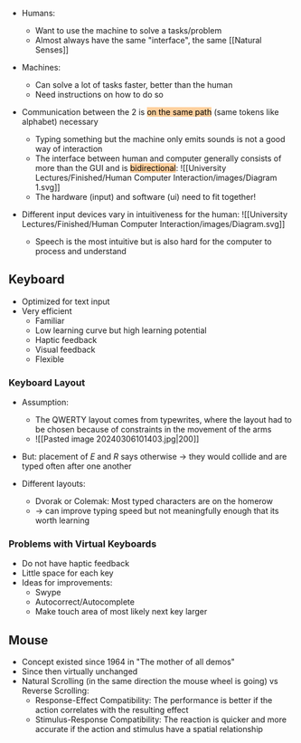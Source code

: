 - Humans:
	- Want to use the machine to solve a tasks/problem
	- Almost always have the same "interface", the same [[Natural Senses]]
- Machines:
	- Can solve a lot of tasks faster, better than the human
	- Need instructions on how to do so
- Communication between the 2 is <mark style="background: #FFB86CA6;">on the same path</mark> (same tokens like alphabet) necessary
	- Typing something but the machine only emits sounds is not a good way of interaction
	- The interface between human and computer generally consists of more than the GUI and is <mark style="background: #FFB86CA6;">bidirectional</mark>:
		![[University Lectures/Finished/Human Computer Interaction/images/Diagram 1.svg]]
	- The hardware (input) and software (ui) need to fit together!

- Different input devices vary in intuitiveness for the human:
	![[University Lectures/Finished/Human Computer Interaction/images/Diagram.svg]]
	- Speech is the most intuitive but is also hard for the computer to process and understand

## Keyboard
- Optimized for text input
- Very efficient
	- Familiar
	- Low learning curve but high learning potential
	- Haptic feedback
	- Visual feedback
	- Flexible
### Keyboard Layout
- Assumption: 
	- The QWERTY layout comes from typewrites, where the layout had to be chosen because of constraints in the movement of the arms
	- ![[Pasted image 20240306101403.jpg|200]]
- But: placement of $E$ and $R$ says otherwise -> they would collide and are typed often after one another

- Different layouts:
	- Dvorak or Colemak: Most typed characters are on the homerow
	- -> can improve typing speed but not meaningfully enough that its worth learning
### Problems with Virtual Keyboards
- Do not have haptic feedback
- Little space for each key
- Ideas for improvements:
	- Swype
	- Autocorrect/Autocomplete
	- Make touch area of most likely next key larger

## Mouse 
- Concept existed since 1964 in "The mother of all demos"
- Since then virtually unchanged
- Natural Scrolling (in the same direction the mouse wheel is going) vs Reverse Scrolling:
	- Response-Effect Compatibility: The performance is better if the action correlates with the resulting effect
	- Stimulus-Response Compatibility: The reaction is quicker and more accurate if the action and stimulus have a spatial relationship